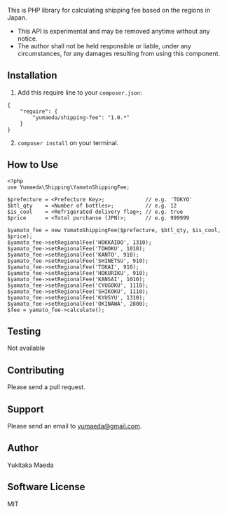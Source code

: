 This is PHP library for calculating shipping fee based on the regions in Japan.

* This API is experimental and may be removed anytime without any notice.
* The author shall not be held responsible or liable, under any circumstances, for any damages resulting from using this component.

## Installation
1. Add this require line to your `composer.json`:

```
{
    "require": {
        "yumaeda/shipping-fee": "1.0.*"
    }
}
```
2. `composer install` on your terminal.

## How to Use

```
<?php
use Yumaeda\Shipping\YamatoShippingFee;

$prefecture = <Prefecture Key>;             // e.g. 'TOKYO'
$btl_qty    = <Number of bottles>;          // e.g. 12
$is_cool    = <Refrigerated delivery flag>; // e.g. true
$price      = <Total purchanse (JPN)>;      // e.g. 999999

$yamato_fee = new YamatoShippingFee($prefecture, $btl_qty, $is_cool, $price);
$yamato_fee->setRegionalFee('HOKKAIDO', 1310);
$yamato_fee->setRegionalFee('TOHOKU', 1010);
$yamato_fee->setRegionalFee('KANTO', 910);
$yamato_fee->setRegionalFee('SHINETSU', 910);
$yamato_fee->setRegionalFee('TOKAI', 910);
$yamato_fee->setRegionalFee('HOKURIKU', 910);
$yamato_fee->setRegionalFee('KANSAI', 1010);
$yamato_fee->setRegionalFee('CYUGOKU', 1110);
$yamato_fee->setRegionalFee('SHIKOKU', 1110);
$yamato_fee->setRegionalFee('KYUSYU', 1310);
$yamato_fee->setRegionalFee('OKINAWA', 2800);
$fee = yamato_fee->calculate();
```

## Testing
Not available

## Contributing
Please send a pull request.

## Support
Please send an email to yumaeda@gmail.com.

## Author
Yukitaka Maeda

## Software License
MIT
